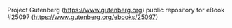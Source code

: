 Project Gutenberg (https://www.gutenberg.org) public repository for eBook #25097 (https://www.gutenberg.org/ebooks/25097)

